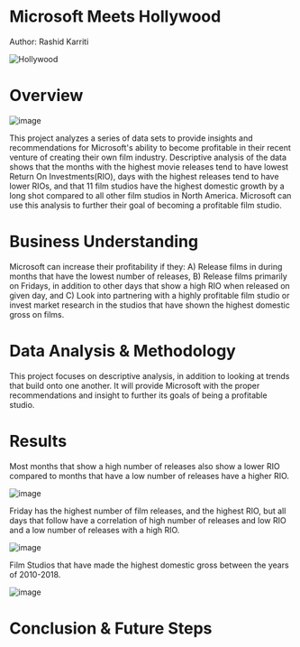 # Microsoft Meets Hollywood
Author: Rashid Karriti


![Hollywood](https://user-images.githubusercontent.com/82670256/127788160-ce14e179-ddcb-468e-9ec2-128ff1d60966.gif)
# Overview
![image](https://user-images.githubusercontent.com/82670256/128436866-2d223aec-3724-4f1b-8bd3-c692cb9b8503.png)

This project analyzes a series of data sets to provide insights and recommendations for Microsoft's ability to become profitable in their recent venture of creating their own film industry. Descriptive analysis of the data shows that the months with the highest movie releases tend to have lowest Return On Investments(RIO), days with the highest releases tend to have lower RIOs, and that 11 film studios have the highest domestic growth by a long shot compared to all other film studios in North America. Microsoft can use this analysis to further their goal of becoming a profitable film studio. 

# Business Understanding
Microsoft can increase their profitability if they: A) Release films in during months that have the lowest number of releases, B) Release films primarily on Fridays, in addition to other days that show a high RIO when released on given day, and C) Look into partnering with a highly profitable film studio or invest market research in the studios that have shown the highest domestic gross on films.   
# Data Analysis & Methodology
This project focuses on descriptive analysis, in addition to looking at trends that build onto one another. It will provide Microsoft with the proper recommendations and insight to further its goals of being a profitable studio.  
# Results
Most months that show a high number of releases also show a lower RIO compared to months that have a low number of releases have a higher RIO.

![image](https://user-images.githubusercontent.com/82670256/128439669-f39cb172-26a6-4cbe-b815-0b10884be6b2.png)

Friday has the highest number of film releases, and the highest RIO, but all days that follow have a correlation of high number of releases and low RIO and a low number of releases with a high RIO. 

![image](https://user-images.githubusercontent.com/82670256/128439673-2690981c-5c4a-4bf9-bd25-debaf43d279e.png)

Film Studios that have made the highest domestic gross between the years of 2010-2018. 

![image](https://user-images.githubusercontent.com/82670256/128439682-3c23f3b5-33b0-4510-a53d-a87164bd2f31.png)

# Conclusion & Future Steps 

